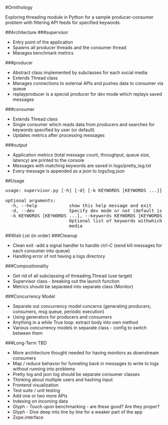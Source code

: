 #Ornithology

Exploring threading module in Python for a sample producer-consumer problem
with filtering API feeds for specified keywords. 

##Architecture
###supervisor
* Entry point of the application
* Spawns all producer threads and the consumer thread
* Manages benchmark metrics

###producer
* Abstract class implemented by subclasses for each social media
* Extends Thread class
* Manages connections to external APIs and pushes data to consumer via queue
* replayproducer is a special producer for dev mode which replays saved messages

###consumer
* Extends Thread class
* Single consumer which reads data from producers and searches for keywords
specified by user (or default)
* Updates metrics after processing messages

###output
* Application metrics (total message count, throughput, queue size, latency) are printed to the console
* Messages with matching keywords are saved in logs/pretty_log.txt
* Every message is appended as a json to logs/log.json

##Usage
<pre>
usage: supervisor.py [-h] [-d] [-k KEYWORDS [KEYWORDS ...]]

optional arguments:
  -h, --help            show this help message and exit
  -d, --dev             Specify dev mode or not (default is PROD)
  -k KEYWORDS [KEYWORDS ...], --keywords KEYWORDS [KEYWORDS ...]
                        Optional list of keywords withwhich to search social
                        media
</pre>

##Wish List (in order)
###Cleanup
* Clean exit -add a signal handler to handle ctrl-C (send kill messages for each consumer into queue)
* Handling error of not having a logs directory

###Compositionality
* Get rid of all subclassing of threading.Thread (use target)
* Supervisor class - breaking out the launch function
* Metrics should be separated into separate class (Monitor)

###Concurrency Model
* Separate out concurrency model concerns (generating producers, consumers, msg queue, periodic execution)
* Using generators for producers and consumers
* Anything in a while True loop: extract body into own method
* Various concurrency models in separate class - config to switch between them

###Long-Term TBD
* More architecture thought needed for having monitors as downstream consumers
* Map / reduce behavior for funneling back in messages to write to logs without running into problems
* Pretty log and json log should be separate consumer classes
* Thinking about multiple users and hashing input
* Frontend visualization
* Test suite / unit testing
* Add one or two more APIs
* Indexing on incoming data
* Glyph - Touch upon benchmarking - are these good? Are they proper?
* Glyph - Dive deep into line by line for a weaker part of the app
* Zope.interface

